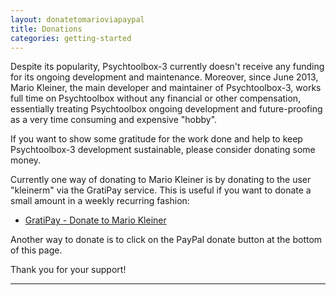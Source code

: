```yaml
---
layout: donatetomarioviapaypal
title: Donations
categories: getting-started
---
```


Despite its popularity, Psychtoolbox-3 currently doesn't receive any funding for its ongoing development and maintenance. Moreover, since June 2013, Mario Kleiner, the main developer and maintainer of Psychtoolbox-3, works full time on Psychtoolbox without any financial or other compensation, essentially treating Psychtoolbox ongoing development and future-proofing as a very time consuming and expensive "hobby".

If you want to show some gratitude for the work done and help to keep Psychtoolbox-3 development sustainable, please consider donating some money.

Currently one way of donating to Mario Kleiner is by donating to the user "kleinerm" via the GratiPay service. This is useful if you want to donate a small amount in a weekly recurring fashion:

- [GratiPay - Donate to Mario Kleiner][gratipaydonate]

Another way to donate is to click on the PayPal donate button at the bottom of this page.

Thank you for your support!

* * *

[gratipaydonate]: https://gratipay.com/kleinerm/
